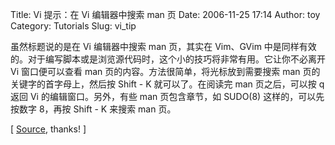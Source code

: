Title: Vi 提示：在 Vi 编辑器中搜索 man 页
Date: 2006-11-25 17:14
Author: toy
Category: Tutorials
Slug: vi_tip

虽然标题说的是在 Vi 编辑器中搜索 man 页，其实在 Vim、GVim
中是同样有效的。对于编写脚本或是浏览源代码时，这个小的技巧将非常有用。它让你不必离开
Vi 窗口便可以查看 man 页的内容。方法很简单，将光标放到需要搜索 man
页的关键字的首字母上，然后按 Shift - K 就可以了。在阅读完 man
页之后，可以按 q 返回 Vi 的编辑窗口。另外，有些 man 页包含章节，如
SUDO(8) 这样的，可以先按数字 8，再按 Shift - K 来搜索 man 页。

[
[Source](http://lne.blogdns.com/lbe/archives/10/searching-man-page-inside-vi-editor/),
thanks! ]
